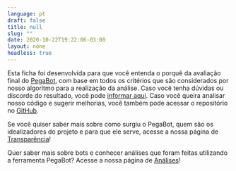 ```yaml
---
language: pt
draft: false
title: null
slug: ""
date: 2020-10-22T19:22:06-03:00
layout: none
headless: true
---
```

Esta ficha foi desenvolvida para que você entenda o porquê da avaliação final do
[PegaBot](/), com base em todos os critérios que são considerados por nosso algoritmo
para a realização da análise. Caso você tenha dúvidas ou discorde do resultado,
você pode [informar aqui](https://itsrio2.typeform.com/to/uGFw4zDc). Caso você
queira analisar nosso código e sugerir melhorias, você também pode acessar o repositório no [GitHub](https://github.com/AppCivico/pegabot).

Se você quiser saber mais sobre como surgiu o PegaBot, quem são os idealizadores
do projeto e para que ele serve, acesse a nossa página de [Transparência](/transparencia)!

Quer saber mais sobre bots e conhecer análises que foram feitas utilizando a ferramenta PegaBot? Acesse a nossa página de [Análises](/analise)!